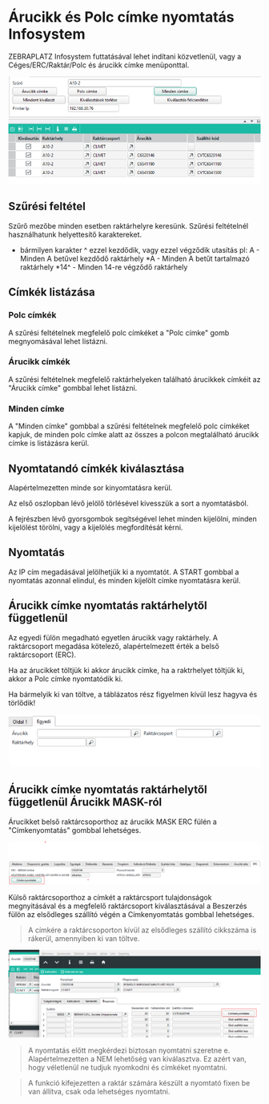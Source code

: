 # Árucikk és Polc címke nyomtatás Infosystem

ZEBRAPLATZ Infosystem futtatásával lehet indítani közvetlenül, vagy a Céges/ERC/Raktár/Polc és árucikk címke menüponttal.

![alt text](image-29.png)


## Szűrési feltétel

Szűrő mezőbe minden esetben raktárhelyre keresünk.
Szűrési feltételnél használhatunk helyettesítő karaktereket.

* bármilyen karakter
^ ezzel kezdődik, vagy ezzel végződik utasítás
pl:
A   - Minden A betűvel kezdődő raktárhely
*A  - Minden A betűt tartalmazó raktárhely
*14^ - Minden 14-re végződő raktárhely

## Címkék listázása

### Polc címkék

A szűrési feltételnek megfelelő polc címkéket a "Polc címke" gomb megnyomásával lehet listázni.

### Árucikk címkék

A szűrési feltételnek megfelelő raktárhelyeken található árucikkek címkéit az "Árucikk címke" gombbal lehet listázni.

### Minden címke

A "Minden címke" gombbal a szűrési feltételnek megfelelő polc címkéket kapjuk, de minden polc címke alatt az összes a polcon megtalálható árucikk címke is listázásra kerül.

## Nyomtatandó címkék kiválasztása

Alapértelmezetten minde sor kinyomtatásra kerül.

Az első oszlopban lévő jelölő törlésével kivesszük a sort a nyomtatásból.

A fejrészben lévő gyorsgombok segítségével lehet minden kijelölni, minden kijelölést törölni, vagy a kijelölés megfordítésát kérni.

## Nyomtatás

Az IP cím megadásával jelölhetjük ki a nyomtatót.
A START gombbal a nyomtatás azonnal elindul, és minden kijelölt címke nyomtatásra kerül.

## Árucikk címke nyomtatás raktárhelytől függetlenül

Az egyedi fülön megadható egyetlen árucikk vagy raktárhely.
A raktárcsoport megadása kötelező, alapértelmezett érték a belső raktárcsoport (ERC).

Ha az árucikket töltjük ki akkor árucikk címke,
ha a raktrhelyet töltjük ki, akkor a Polc címke nyomtatódik ki. 

Ha bármelyik ki van töltve, a táblázatos rész figyelmen kívül lesz hagyva és törlődik!

![](image-30.png)


## Árucikk címke nyomtatás raktárhelytől függetlenül Árucikk MASK-ról

Árucikket belső raktárcsoporthoz az árucikk MASK ERC fülén a "Címkenyomtatás" gombbal lehetséges.

![](image-27.png)

Külső raktárcsoporthoz a címkét a raktárcsport tulajdonságok megnyitásával és a megfelelő raktárcsoport kiválasztásával a Beszerzés fülön az elsődleges szállító végén a Címkenyomtatás gombbal lehetséges.

> A címkére a raktárcsoporton kívül az elsődleges szállító cikkszáma is rákerül, amennyiben ki van töltve.

![alt text](image-28.png)

> A nyomtatás előtt megkérdezi biztosan nyomtatni szeretne e. Alapértelmezetten a NEM lehetőség van kiválasztva. Ez azért van, hogy véletlenül ne tudjuk nyomkodni és címkéket nyomtatni.

> A funkció kifejezetten a raktár számára készült a nyomtató fixen be van állítva, csak oda lehetséges nyomtatni.


